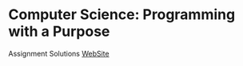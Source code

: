 # Computer Science: Programming with a Purpose #
 Assignment Solutions
[WebSite](https://www.coursera.org/learn/cs-programming-java)
